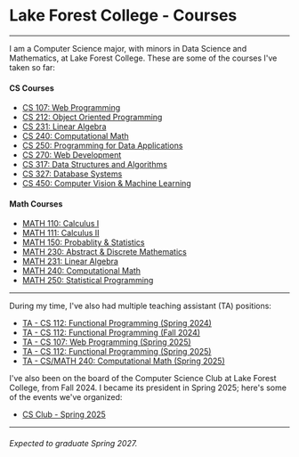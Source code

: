# Lake Forest College - Courses

---

I am a Computer Science major, with minors in Data Science and Mathematics, at Lake Forest College. These are some of the courses I've taken so far:

#### CS Courses

- [CS 107: Web Programming](https://github.com/SepehrAkbari/LFC-courses/tree/main/CSCI-107) 
- [CS 212: Object Oriented Programming](https://github.com/SepehrAkbari/LFC-courses/tree/main/CSCI-212)
- [CS 231: Linear Algebra](https://github.com/SepehrAkbari/LFC-courses/tree/main/MATH-231)
- [CS 240: Computational Math](https://github.com/SepehrAkbari/LFC-courses/tree/main/MATH-240) 
- [CS 250: Programming for Data Applications](https://github.com/SepehrAkbari/LFC-courses/tree/main/CSCI-250)
- [CS 270: Web Development](https://github.com/SepehrAkbari/LFC-courses/tree/main/CSCI-270)
- [CS 317: Data Structures and Algorithms](https://github.com/SepehrAkbari/LFC-courses/tree/main/CSCI-317) 
- [CS 327: Database Systems](https://github.com/SepehrAkbari/LFC-courses/tree/main/CSCI-327) 
- [CS 450: Computer Vision & Machine Learning](https://github.com/SepehrAkbari/LFC-courses/tree/main/CSCI-450) 

#### Math Courses
 
- [MATH 110: Calculus I](https://github.com/SepehrAkbari/LFC-courses/tree/main/MATH-110) 
- [MATH 111: Calculus II](https://github.com/SepehrAkbari/LFC-courses/tree/main/MATH-111)
- [MATH 150: Probablity & Statistics](https://github.com/SepehrAkbari/LFC-courses/tree/main/MATH-150) 
- [MATH 230: Abstract & Discrete Mathematics](https://github.com/SepehrAkbari/LFC-courses/tree/main/MATH-230)
- [MATH 231: Linear Algebra](https://github.com/SepehrAkbari/LFC-courses/tree/main/MATH-231) 
- [MATH 240: Computational Math](https://github.com/SepehrAkbari/LFC-courses/tree/main/MATH-240) 
- [MATH 250: Statistical Programming](https://github.com/SepehrAkbari/LFC-courses/tree/main/MATH-250)

---

During my time, I've also had multiple teaching assistant (TA) positions:

- [TA - CS 112: Functional Programming (Spring 2024)](https://github.com/SepehrAkbari/LFC-courses/tree/main/TA/TA-112-S24)
- [TA - CS 112: Functional Programming (Fall 2024)](https://github.com/SepehrAkbari/LFC-courses/tree/main/TA/TA-112-F24)
- [TA - CS 107: Web Programming (Spring 2025)](https://github.com/SepehrAkbari/LFC-courses/tree/main/TA/TA-107-S25)
- [TA - CS 112: Functional Programming (Spring 2025)](https://github.com/SepehrAkbari/LFC-courses/tree/main/TA/TA-112-S25)
- [TA - CS/MATH 240: Computational Math (Spring 2025)](https://github.com/SepehrAkbari/LFC-courses/tree/main/TA/TA-240-S25)

I've also been on the board of the Computer Science Club at Lake Forest College, from Fall 2024. I became its president in Spring 2025; here's some of the events we've organized:

- [CS Club - Spring 2025](https://github.com/SepehrAkbari/LFC-courses/tree/main/CS-Club/CSC-S25)

---

###### Expected to graduate Spring 2027.

